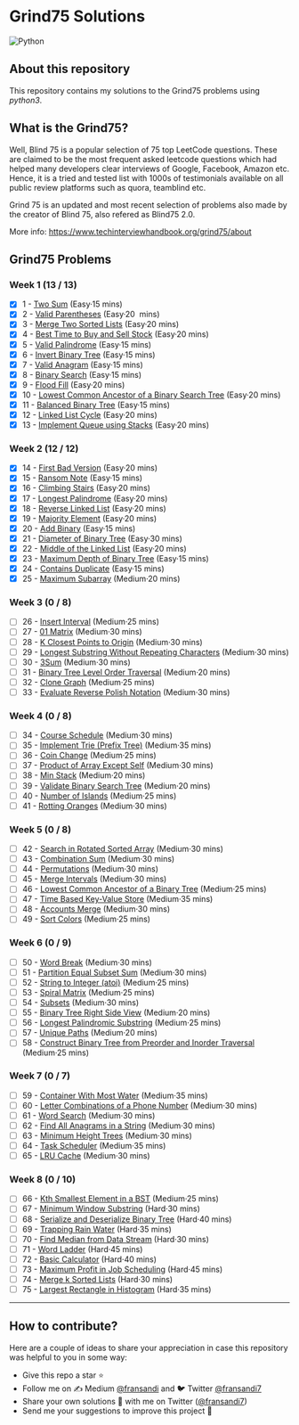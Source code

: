 # Grind75 Solutions

![Python](https://img.shields.io/badge/Python-3776AB?style=for-the-badge&logo=python&logoColor=white)

## About this repository

This repository contains my solutions to the Grind75 problems using _python3_.

## What is the Grind75?

Well, Blind 75 is a popular selection of 75 top LeetCode questions. These are claimed to be the most frequent asked leetcode questions which had helped many developers clear interviews of Google, Facebook, Amazon etc. Hence, it is a tried and tested list with 1000s of testimonials available on all public review platforms such as quora, teamblind etc.

Grind 75 is an updated and most recent selection of problems also made by the creator of Blind 75, also refered as Blind75 2.0.

More info: https://www.techinterviewhandbook.org/grind75/about

## Grind75 Problems

### Week 1 (13 / 13)

- [x] 1 - [Two Sum](https://leetcode.com/problems/two-sum) (Easy·15 mins)
- [x] 2 - [Valid Parentheses](https://leetcode.com/problems/valid-parentheses) (Easy·20  mins)
- [x] 3 - [Merge Two Sorted Lists](https://leetcode.com/problems/merge-two-sorted-lists) (Easy·20 mins)
- [x] 4 - [Best Time to Buy and Sell Stock](https://leetcode.com/problems/best-time-to-buy-and-sell-stock) (Easy·20 mins)
- [x] 5 - [Valid Palindrome](https://leetcode.com/problems/valid-palindrome) (Easy·15 mins)
- [x] 6 - [Invert Binary Tree](https://leetcode.com/problems/invert-binary-tree) (Easy·15 mins)
- [x] 7 - [Valid Anagram](https://leetcode.com/problems/valid-anagram) (Easy·15 mins)
- [x] 8 - [Binary Search](https://leetcode.com/problems/binary-search) (Easy·15 mins)
- [x] 9 - [Flood Fill](https://leetcode.com/problems/flood-fill) (Easy·20 mins)
- [x] 10 - [Lowest Common Ancestor of a Binary Search Tree](https://leetcode.com/problems/lowest-common-ancestor-of-a-binary-search-tree) (Easy·20 mins)
- [x] 11 - [Balanced Binary Tree](https://leetcode.com/problems/balanced-binary-tree) (Easy·15 mins)
- [x] 12 - [Linked List Cycle](https://leetcode.com/problems/linked-list-cycle) (Easy·20 mins)
- [x] 13 - [Implement Queue using Stacks](https://leetcode.com/problems/implement-queue-using-stacks) (Easy·20 mins)

### Week 2 (12 / 12)

- [x] 14 - [First Bad Version](https://leetcode.com/problems/first-bad-version) (Easy·20 mins)
- [x] 15 - [Ransom Note](https://leetcode.com/problems/ransom-note) (Easy·15 mins)
- [x] 16 - [Climbing Stairs](https://leetcode.com/problems/climbing-stairs) (Easy·20 mins)
- [x] 17 - [Longest Palindrome](https://leetcode.com/problems/longest-palindrome) (Easy·20 mins)
- [x] 18 - [Reverse Linked List](https://leetcode.com/problems/reverse-linked-list) (Easy·20 mins)
- [x] 19 - [Majority Element](https://leetcode.com/problems/majority-element) (Easy·20 mins)
- [x] 20 - [Add Binary](https://leetcode.com/problems/add-binary) (Easy·15 mins)
- [x] 21 - [Diameter of Binary Tree](https://leetcode.com/problems/diameter-of-binary-tree) (Easy·30 mins)
- [x] 22 - [Middle of the Linked List](https://leetcode.com/problems/middle-of-the-linked-list) (Easy·20 mins)
- [x] 23 - [Maximum Depth of Binary Tree](https://leetcode.com/problems/maximum-depth-of-binary-tree) (Easy·15 mins)
- [x] 24 - [Contains Duplicate](https://leetcode.com/problems/contains-duplicate) (Easy·15 mins)
- [x] 25 - [Maximum Subarray](https://leetcode.com/problems/maximum-subarray) (Medium·20 mins)

### Week 3 (0 / 8)

- [ ] 26 - [Insert Interval](https://leetcode.com/problems/insert-interval) (Medium·25 mins)
- [ ] 27 - [01 Matrix](https://leetcode.com/problems/01-matrix) (Medium·30 mins)
- [ ] 28 - [K Closest Points to Origin](https://leetcode.com/problems/k-closest-points-to-origin) (Medium·30 mins)
- [ ] 29 - [Longest Substring Without Repeating Characters](https://leetcode.com/problems/longest-substring-without-repeating-characters) (Medium·30 mins)
- [ ] 30 - [3Sum](https://leetcode.com/problems/3sum) (Medium·30 mins)
- [ ] 31 - [Binary Tree Level Order Traversal](https://leetcode.com/problems/binary-tree-level-order-traversal) (Medium·20 mins)
- [ ] 32 - [Clone Graph](https://leetcode.com/problems/clone-graph) (Medium·25 mins)
- [ ] 33 - [Evaluate Reverse Polish Notation](https://leetcode.com/problems/evaluate-reverse-polish-notation) (Medium·30 mins)

### Week 4 (0 / 8)

- [ ] 34 - [Course Schedule](https://leetcode.com/problems/course-schedule) (Medium·30 mins)
- [ ] 35 - [Implement Trie (Prefix Tree)](https://leetcode.com/problems/implement-trie-prefix-tree) (Medium·35 mins)
- [ ] 36 - [Coin Change](https://leetcode.com/problems/coin-change) (Medium·25 mins)
- [ ] 37 - [Product of Array Except Self](https://leetcode.com/problems/product-of-array-except-self) (Medium·30 mins)
- [ ] 38 - [Min Stack](https://leetcode.com/problems/min-stack) (Medium·20 mins)
- [ ] 39 - [Validate Binary Search Tree](https://leetcode.com/problems/validate-binary-search-tree) (Medium·20 mins)
- [ ] 40 - [Number of Islands](https://leetcode.com/problems/number-of-islands) (Medium·25 mins)
- [ ] 41 - [Rotting Oranges](https://leetcode.com/problems/rotting-oranges) (Medium·30 mins)

### Week 5 (0 / 8)

- [ ] 42 - [Search in Rotated Sorted Array](https://leetcode.com/problems/search-in-rotated-sorted-array) (Medium·30 mins)
- [ ] 43 - [Combination Sum](https://leetcode.com/problems/combination-sum) (Medium·30 mins)
- [ ] 44 - [Permutations](https://leetcode.com/problems/permutations) (Medium·30 mins)
- [ ] 45 - [Merge Intervals](https://leetcode.com/problems/merge-intervals) (Medium·30 mins)
- [ ] 46 - [Lowest Common Ancestor of a Binary Tree](https://leetcode.com/problems/lowest-common-ancestor-of-a-binary-tree) (Medium·25 mins)
- [ ] 47 - [Time Based Key-Value Store](https://leetcode.com/problems/time-based-key-value-store) (Medium·35 mins)
- [ ] 48 - [Accounts Merge](https://leetcode.com/problems/accounts-merge) (Medium·30 mins)
- [ ] 49 - [Sort Colors](https://leetcode.com/problems/sort-colors) (Medium·25 mins)

### Week 6 (0 / 9)

- [ ] 50 - [Word Break](https://leetcode.com/problems/word-break) (Medium·30 mins)
- [ ] 51 - [Partition Equal Subset Sum](https://leetcode.com/problems/partition-equal-subset-sum) (Medium·30 mins)
- [ ] 52 - [String to Integer (atoi)](https://leetcode.com/problems/string-to-integer-atoi) (Medium·25 mins)
- [ ] 53 - [Spiral Matrix](https://leetcode.com/problems/spiral-matrix) (Medium·25 mins)
- [ ] 54 - [Subsets](https://leetcode.com/problems/subsets) (Medium·30 mins)
- [ ] 55 - [Binary Tree Right Side View](https://leetcode.com/problems/binary-tree-right-side-view) (Medium·20 mins)
- [ ] 56 - [Longest Palindromic Substring](https://leetcode.com/problems/longest-palindromic-substring) (Medium·25 mins)
- [ ] 57 - [Unique Paths](https://leetcode.com/problems/unique-paths) (Medium·20 mins)
- [ ] 58 - [Construct Binary Tree from Preorder and Inorder Traversal](https://leetcode.com/problems/construct-binary-tree-from-preorder-and-inorder-traversal) (Medium·25 mins)

### Week 7 (0 / 7)

- [ ] 59 - [Container With Most Water](https://leetcode.com/problems/container-with-most-water) (Medium·35 mins)
- [ ] 60 - [Letter Combinations of a Phone Number](https://leetcode.com/problems/letter-combinations-of-a-phone-number) (Medium·30 mins)
- [ ] 61 - [Word Search](https://leetcode.com/problems/word-search) (Medium·30 mins)
- [ ] 62 - [Find All Anagrams in a String](https://leetcode.com/problems/find-all-anagrams-in-a-string) (Medium·30 mins)
- [ ] 63 - [Minimum Height Trees](https://leetcode.com/problems/minimum-height-trees) (Medium·30 mins)
- [ ] 64 - [Task Scheduler](https://leetcode.com/problems/task-scheduler) (Medium·35 mins)
- [ ] 65 - [LRU Cache](https://leetcode.com/problems/lru-cache) (Medium·30 mins)

### Week 8 (0 / 10)

- [ ] 66 - [Kth Smallest Element in a BST](https://leetcode.com/problems/kth-smallest-element-in-a-bst) (Medium·25 mins)
- [ ] 67 - [Minimum Window Substring](https://leetcode.com/problems/minimum-window-substring) (Hard·30 mins)
- [ ] 68 - [Serialize and Deserialize Binary Tree](https://leetcode.com/problems/serialize-and-deserialize-binary-tree) (Hard·40 mins)
- [ ] 69 - [Trapping Rain Water](https://leetcode.com/problems/trapping-rain-water) (Hard·35 mins)
- [ ] 70 - [Find Median from Data Stream](https://leetcode.com/problems/find-median-from-data-stream) (Hard·30 mins)
- [ ] 71 - [Word Ladder](https://leetcode.com/problems/word-ladder) (Hard·45 mins)
- [ ] 72 - [Basic Calculator](https://leetcode.com/problems/basic-calculator) (Hard·40 mins)
- [ ] 73 - [Maximum Profit in Job Scheduling](https://leetcode.com/problems/maximum-profit-in-job-scheduling) (Hard·45 mins)
- [ ] 74 - [Merge k Sorted Lists](https://leetcode.com/problems/merge-k-sorted-lists) (Hard·30 mins)
- [ ] 75 - [Largest Rectangle in Histogram](https://leetcode.com/problems/largest-rectangle-in-histogram) (Hard·35 mins)

---

## How to contribute?

Here are a couple of ideas to share your appreciation in case this repository was helpful to you in some way:

- Give this repo a star ⭐
- Follow me on ✍️ Medium [@fransandi](https://medium.com/@fransandi) and 🐦 Twitter [@fransandi7](https://twitter.com/fransandi7)
- Share your own solutions 💬 with me on Twitter ([@fransandi7](https://twitter.com/fransandi7))
- Send me your suggestions to improve this project 🚀
